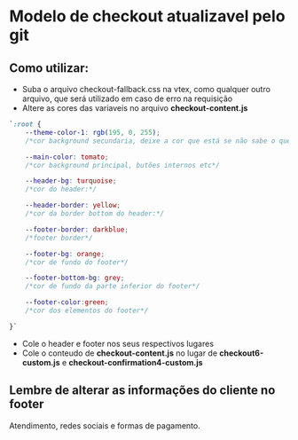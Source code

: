 # Modelo de checkout atualizavel pelo git


## Como utilizar:

- Suba o arquivo checkout-fallback.css na vtex, como qualquer outro arquivo, que será utilizado em caso de erro na requisição
- Altere as cores das variaveis no arquivo **checkout-content.js**

```css
`:root {
    --theme-color-1: rgb(195, 0, 255);
    /*cor background secundaria, deixe a cor que está se não sabe o que faz*/

    --main-color: tomato;
    /*cor background principal, butões internos etc*/

    --header-bg: turquoise;
    /*cor do header:*/

    --header-border: yellow;
    /*cor da border bottom do header:*/

    --footer-border: darkblue;
    /*footer border*/

    --footer-bg: orange;
    /*cor de fundo do footer*/

    --footer-bottom-bg: grey;
    /*cor de fundo da parte inferior do footer*/

    --footer-color:green;
    /*cor dos elementos do footer*/

}`
```

- Cole o header e footer nos seus respectivos lugares
- Cole o conteudo de **checkout-content.js** no lugar de **checkout6-custom.js** e **checkout-confirmation4-custom.js**

## Lembre de alterar as informações do cliente no footer

Atendimento, redes sociais e formas de pagamento.